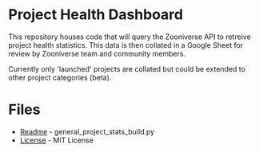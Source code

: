 # Project Health Dashboard

This repository houses code that will query the Zooniverse API to retreive project health statistics. 
This data is then collated in a Google Sheet for review by Zooniverse team and community members.

Currently only 'launched' projects are collated but could be extended to other project categories (beta).

# Files

+ [Readme](./general_project_stats_readme.md) - general_project_stats_build.py 
+ [License](./License.txt) - MIT License 
